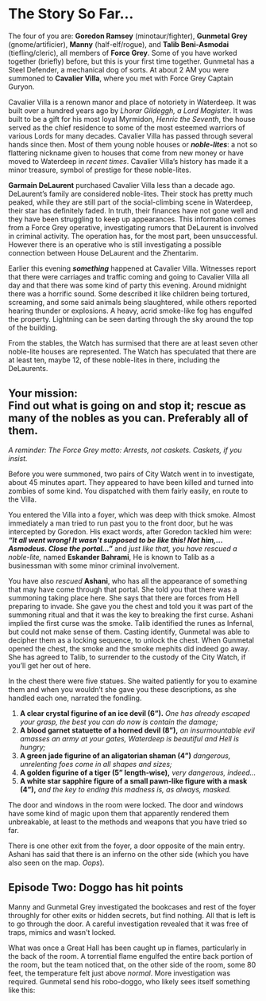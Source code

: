 # The Story So Far…

The four of you are: **Goredon Ramsey** (minotaur/fighter), **Gunmetal Grey** (gnome/artificier), **Manny** (half-elf/rogue), and **Talib Beni-Asmodai** (tiefling/cleric), all members of **Force Grey**. Some of you have worked together (briefly) before, but this is your first time together. Gunmetal has a Steel Defender, a mechanical dog of sorts. 
At about 2 AM you were summoned to **Cavalier Villa**, where you met with Force Grey Captain Guryon.

Cavalier Villa is a renown manor and place of notoriety in Waterdeep. It was built over a hundred years ago by *Lhorar Gildeggh, a Lord Magister*. It was built to be a gift for his most loyal Myrmidon, *Henric the Seventh*, the house served as the chief residence to some of the most esteemed warriors of various Lords for many decades. Cavalier Villa has passed through several hands since then. Most of them young noble houses or ***noble-lites***: a not so flattering nickname given to houses that come from new money or have moved to Waterdeep in *recent times*. Cavalier Villa’s history has made it a minor treasure, symbol of prestige for these noble-lites.


**Garmain DeLaurent** purchased Cavalier Villa less than a decade ago. DeLaurent’s family are considered noble-lites. Their stock has pretty much peaked, while they are still part of the social-climbing scene in Waterdeep, their star has definitely faded. In truth, their finances have not gone well and they have been struggling to keep up appearances. This information comes from a Force Grey operative, investigating rumors that DeLaurent is involved in criminal activity. The operation has, for the most part, been unsuccessful. However there is an operative who is still investigating a possible connection between House DeLaurent and the Zhentarim.

Earlier this evening ***something*** happened at Cavalier Villa. Witnesses report that there were carriages and traffic coming and going to Cavalier Villa all day and that there was some kind of party this evening. Around midnight there was a horrific sound. Some described it like children being tortured, screaming, and some said animals being slaughtered, while others reported hearing thunder or explosions. A heavy, acrid smoke-like fog has engulfed the property. Lightning can be seen darting through the sky around the top of the building. 

From the stables, the Watch has surmised that there are at least seven other noble-lite houses are represented. The Watch has speculated that there are at least ten, maybe 12, of these noble-lites in there, including the DeLaurents. 

## Your mission: <br>Find out what is going on and stop it; rescue as many of the nobles as you can. Preferably all of them.

*A reminder: The Force Grey motto: Arrests, not caskets. Caskets, if you insist.*

Before you were summoned, two pairs of City Watch went in to investigate, about 45 minutes apart. They appeared to have been killed and turned into zombies of some kind. You dispatched with them fairly easily, en route to the Villa.

You entered the Villa into a foyer, which was deep with thick smoke. Almost immediately a man tried to run past you to the front door, but he was intercepted by Goredon. His exact words, after Goredon tackled him were: ***“It all went wrong! It wasn’t supposed to be like this! Not him,… Asmodeus. Close the portal…”*** and *just like that, you have rescued a noble-lite,* named **Eskander Bahrami**, He is known to Talib as a businessman with some minor criminal involvement.

You have also *rescued* **Ashani**, who has all the appearance of something that may have come through that portal. She told you that there was a summoning taking place here. She says that there are forces from Hell preparing to invade. She gave you the chest and told you it was part of the summoning ritual and that it was the key to breaking the first curse. Ashani implied the first curse was the smoke. Talib identified the runes as Infernal, but could not make sense of them. Casting identify, Gunmetal was able to decipher them as a locking sequence, to unlock the chest. When Gunmetal opened the chest, the smoke and the smoke mephits did indeed go away. She has agreed to Talib, to surrender to the custody of the City Watch, if you’ll get her out of here.

In the chest there were five statues. She waited patiently for you to examine them and when you wouldn’t she gave you these descriptions, as she handled each one, narrated the fondling.

1. **A clear crystal figurine of an ice devil (6”).** *One has already escaped your grasp, the best you can do now is contain the damage;*
2.  **A blood garnet statuette of a horned devil (8”),** *an insurmountable evil amasses an army at your gates, Waterdeep is beautiful and Hell is hungry;*
3. **A green jade figurine of an aligatorian shaman (4”)** *dangerous, unrelenting foes come in all shapes and sizes;*
4. **A golden figurine of a tiger (5” length-wise),** *very dangerous, indeed…*
5. **A white star sapphire figure of a small pawn-like figure with a mask (4”),** *and the key to ending this madness is, as always, masked.*

The door and windows in the room were locked. The door and windows have some kind of magic upon them that apparently rendered them unbreakable, at least to the methods and weapons that you have tried so far.

There is one other exit from the foyer, a door opposite of the main entry. Ashani has said that there is an inferno on the other side (which you have also seen on the map. *Oops*).

## Episode Two: Doggo has hit points

Manny and Gunmetal Grey investigated the bookcases and rest of the foyer throughly for other exits or hidden secrets, but find nothing. All that is left is to go through the door. A careful investigation revealed that it was free of traps, mimics and wasn't locked.

What was once a Great Hall has been caught up in flames, particularly in the back of the room. A torrential flame engulfed the entire back portion of the room, but the team noticed that, on the other side of the room, some 80 feet, the temperature felt just above *normal*. More investigation was required. Gunmetal send his robo-doggo, who likely sees itself something like this:
